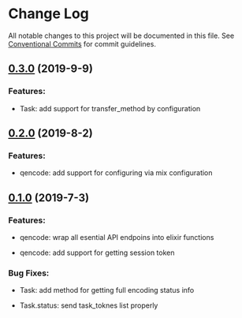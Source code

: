 # Change Log

All notable changes to this project will be documented in this file.
See [Conventional Commits](Https://conventionalcommits.org) for commit guidelines.

<!-- changelog -->

## [0.3.0](https://github.com/char0n/qencode/compare/0.2.0...0.3.0) (2019-9-9)




### Features:

* Task: add support for transfer_method by configuration

## [0.2.0](https://github.com/char0n/qencode/compare/0.1.0...0.2.0) (2019-8-2)

### Features:

* qencode: add support for configuring via mix configuration


## [0.1.0](https://github.com/char0n/qencode/compare/0.1.0...0.1.0) (2019-7-3)




### Features:

* qencode: wrap all esential API endpoins into elixir functions

* qencode: add support for getting session token

### Bug Fixes:

* Task: add method for getting full encoding status info

* Task.status: send task_toknes list properly
